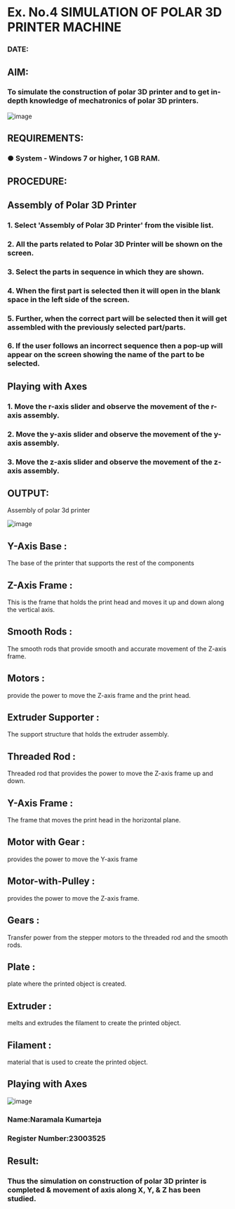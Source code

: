# Ex. No.4 SIMULATION OF POLAR 3D PRINTER MACHINE

### DATE: 

## AIM:
### To simulate the construction of polar 3D printer and to get in-depth knowledge of mechatronics of polar 3D printers.

![image](https://github.com/Sellakumar1987/Ex.-No.-4---SIMULATION-OF-POLAR-3D-PRINTER-MACHINE/assets/113594316/b551f195-9877-49a2-99bb-a9efcfb3381a)

## REQUIREMENTS:
### ●	System - Windows 7 or higher, 1 GB RAM.

## PROCEDURE:

## Assembly of Polar 3D Printer
### 1.	Select 'Assembly of Polar 3D Printer' from the visible list.
### 2.	All the parts related to Polar 3D Printer will be shown on the screen.
### 3.	Select the parts in sequence in which they are shown.
### 4.	When the first part is selected then it will open in the blank space in the left side of the screen.
### 5.	Further, when the correct part will be selected then it will get assembled with the previously selected part/parts.
### 6.	If the user follows an incorrect sequence then a pop-up will appear on the screen showing the name of the part to be selected.

## Playing with Axes
### 1.	Move the r-axis slider and observe the movement of the r-axis assembly.
### 2.	Move the y-axis slider and observe the movement of the y-axis assembly.
### 3.	Move the z-axis slider and observe the movement of the z-axis assembly.

## OUTPUT:
Assembly of polar 3d printer

![image](https://github.com/Goutham2306/Ex.-No.-4---SIMULATION-OF-POLAR-3D-PRINTER-MACHINE/assets/138971154/809880c9-3c13-4d16-8804-43a3f47a8055)

## Y-Axis Base :
The base of the printer that supports the rest of the components
## Z-Axis Frame :
This is the frame that holds the print head and moves it up and down along the vertical axis.
## Smooth Rods :
The smooth rods that provide smooth and accurate movement of the Z-axis frame.
## Motors :
provide the power to move the Z-axis frame and the print head.
## Extruder Supporter :
The support structure that holds the extruder assembly.
## Threaded Rod :
Threaded rod that provides the power to move the Z-axis frame up and down.
## Y-Axis Frame :
The frame that moves the print head in the horizontal plane.
## Motor with Gear :
provides the power to move the Y-axis frame
## Motor-with-Pulley :
provides the power to move the Z-axis frame.
## Gears :
Transfer power from the stepper motors to the threaded rod and the smooth rods.
## Plate :
plate where the printed object is created.
## Extruder :
melts and extrudes the filament to create the printed object.
## Filament :
material that is used to create the printed object.
## Playing with Axes

![image](https://github.com/Goutham2306/Ex.-No.-4---SIMULATION-OF-POLAR-3D-PRINTER-MACHINE/assets/138971154/50cd3bde-52d0-43d6-a19b-5f3c9387d0ca)


### Name:Naramala Kumarteja
### Register Number:23003525

## Result: 
### Thus the simulation on construction of polar 3D printer is completed & movement of axis along X, Y, & Z has been studied.
